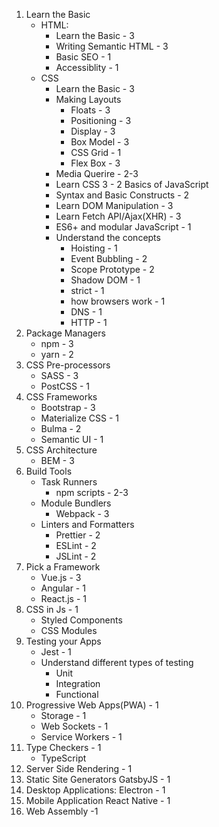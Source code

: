 1. Learn the Basic
    - HTML:
        - Learn the Basic - 3
        - Writing Semantic HTML - 3
        - Basic SEO - 1
        - Accessiblity - 1
    - CSS
        - Learn the Basic - 3
        - Making Layouts
            - Floats - 3
            - Positioning - 3
            - Display - 3
            - Box Model - 3
            - CSS Grid - 1
            - Flex Box - 3
        - Media Querire - 2-3
        - Learn CSS 3  - 2
    Basics of JavaScript
        - Syntax and Basic Constructs - 2
        - Learn DOM Manipulation - 3
        - Learn Fetch API/Ajax(XHR) - 3
        - ES6+ and modular JavaScript - 1
        - Understand the concepts
            - Hoisting - 1
            - Event Bubbling - 2
            - Scope Prototype - 2
            - Shadow DOM - 1
            - strict - 1
            - how browsers work - 1
            - DNS - 1
            - HTTP - 1
2. Package Managers
    - npm - 3
    - yarn - 2
3. CSS Pre-processors
    - SASS - 3
    - PostCSS - 1
4. CSS Frameworks
    - Bootstrap - 3
    - Materialize CSS - 1
    - Bulma - 2
    - Semantic UI - 1
5. CSS Architecture
    - BEM - 3
6. Build Tools
    - Task Runners
        - npm scripts - 2-3
    - Module Bundlers
        - Webpack - 3
    - Linters and Formatters
        - Prettier - 2
        - ESLint - 2
        - JSLint - 2
7. Pick a Framework
    - Vue.js - 3
    - Angular - 1
    - React.js - 1
8. CSS in Js - 1
    - Styled Components
    - CSS Modules
9. Testing your Apps
    - Jest - 1
    - Understand different types of testing
        - Unit
        - Integration
        - Functional
10. Progressive Web Apps(PWA) - 1
    - Storage - 1
    - Web Sockets - 1
    - Service Workers - 1
11. Type Checkers - 1
    - TypeScript
12. Server Side Rendering - 1
13. Static Site Generators GatsbyJS - 1
14. Desktop Applications: Electron - 1
15. Mobile Application React Native - 1
16. Web Assembly -1
